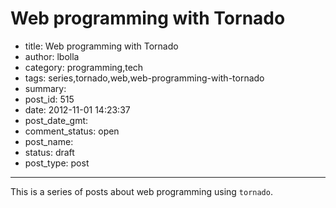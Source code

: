 # Web programming with Tornado

- title: Web programming with Tornado
- author: lbolla
- category: programming,tech
- tags: series,tornado,web,web-programming-with-tornado
- summary: 
- post_id: 515
- date: 2012-11-01 14:23:37
- post_date_gmt: 
- comment_status: open
- post_name: 
- status: draft
- post_type: post

----------------

This is a series of posts about web programming using `tornado`.